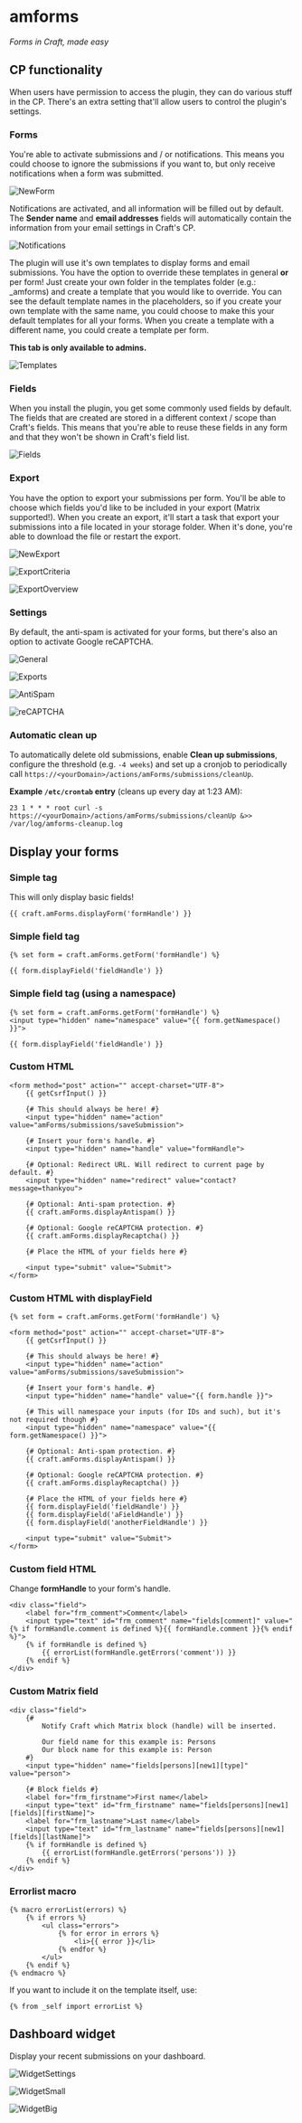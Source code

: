 # amforms

_Forms in Craft, made easy_

## CP functionality

When users have permission to access the plugin, they can do various stuff in the CP. There's an extra setting that'll allow users to control the plugin's settings.

### Forms

You're able to activate submissions and / or notifications. This means you could choose to ignore the submissions if you want to, but only receive notifications when a form was submitted.

![NewForm](https://raw.githubusercontent.com/am-impact/am-impact.github.io/master/img/readme/amforms/newform.png "NewForm")

Notifications are activated, and all information will be filled out by default. The **Sender name** and **email addresses** fields will automatically contain the information from your email settings in Craft's CP.

![Notifications](https://raw.githubusercontent.com/am-impact/am-impact.github.io/master/img/readme/amforms/notifications.png "Notifications")

The plugin will use it's own templates to display forms and email submissions. You have the option to override these templates in general **or** per form! Just create your own folder in the templates folder (e.g.: _amforms) and create a template that you would like to override. You can see the default template names in the placeholders, so if you create your own template with the same name, you could choose to make this your default templates for all your forms. When you create a template with a different name, you could create a template per form.

**This tab is only available to admins.**

![Templates](https://raw.githubusercontent.com/am-impact/am-impact.github.io/master/img/readme/amforms/templates.png "Templates")

### Fields

When you install the plugin, you get some commonly used fields by default. The fields that are created are stored in a different context / scope than Craft's fields. This means that you're able to reuse these fields in any form and that they won't be shown in Craft's field list.

![Fields](https://raw.githubusercontent.com/am-impact/am-impact.github.io/master/img/readme/amforms/fields.png "Fields")

### Export

You have the option to export your submissions per form. You'll be able to choose which fields you'd like to be included in your export (Matrix supported!). When you create an export, it'll start a task that export your submissions into a file located in your storage folder. When it's done, you're able to download the file or restart the export.

![NewExport](https://raw.githubusercontent.com/am-impact/am-impact.github.io/master/img/readme/amforms/newexport.png "NewExport")

![ExportCriteria](https://raw.githubusercontent.com/am-impact/am-impact.github.io/master/img/readme/amforms/exportcriteria.png "ExportCriteria")

![ExportOverview](https://raw.githubusercontent.com/am-impact/am-impact.github.io/master/img/readme/amforms/exportoverview.png "ExportOverview")

### Settings

By default, the anti-spam is activated for your forms, but there's also an option to activate Google reCAPTCHA.

![General](https://raw.githubusercontent.com/am-impact/am-impact.github.io/master/img/readme/amforms/general.png "General")

![Exports](https://raw.githubusercontent.com/am-impact/am-impact.github.io/master/img/readme/amforms/exports.png "Exports")

![AntiSpam](https://raw.githubusercontent.com/am-impact/am-impact.github.io/master/img/readme/amforms/antispam.png "AntiSpam")

![reCAPTCHA](https://raw.githubusercontent.com/am-impact/am-impact.github.io/master/img/readme/amforms/recaptcha.png "reCAPTCHA")

### Automatic clean up

To automatically delete old submissions, enable **Clean up submissions**, configure the threshold (e.g. `-4 weeks`) and set up a cronjob to periodically call `https://<yourDomain>/actions/amForms/submissions/cleanUp`.

**Example `/etc/crontab` entry** (cleans up every day at 1:23 AM):

```
23 1 * * * root curl -s https://<yourDomain>/actions/amForms/submissions/cleanUp &>> /var/log/amforms-cleanup.log
```

## Display your forms

### Simple tag

This will only display basic fields!

```
{{ craft.amForms.displayForm('formHandle') }}
```

### Simple field tag

```
{% set form = craft.amForms.getForm('formHandle') %}

{{ form.displayField('fieldHandle') }}
```

### Simple field tag (using a namespace)

```
{% set form = craft.amForms.getForm('formHandle') %}
<input type="hidden" name="namespace" value="{{ form.getNamespace() }}">

{{ form.displayField('fieldHandle') }}
```

### Custom HTML

```
<form method="post" action="" accept-charset="UTF-8">
    {{ getCsrfInput() }}

    {# This should always be here! #}
    <input type="hidden" name="action" value="amForms/submissions/saveSubmission">

    {# Insert your form's handle. #}
    <input type="hidden" name="handle" value="formHandle">

    {# Optional: Redirect URL. Will redirect to current page by default. #}
    <input type="hidden" name="redirect" value="contact?message=thankyou">

    {# Optional: Anti-spam protection. #}
    {{ craft.amForms.displayAntispam() }}

    {# Optional: Google reCAPTCHA protection. #}
    {{ craft.amForms.displayRecaptcha() }}

    {# Place the HTML of your fields here #}

    <input type="submit" value="Submit">
</form>
```

### Custom HTML with displayField

```
{% set form = craft.amForms.getForm('formHandle') %}

<form method="post" action="" accept-charset="UTF-8">
    {{ getCsrfInput() }}

    {# This should always be here! #}
    <input type="hidden" name="action" value="amForms/submissions/saveSubmission">

    {# Insert your form's handle. #}
    <input type="hidden" name="handle" value="{{ form.handle }}">

    {# This will namespace your inputs (for IDs and such), but it's not required though #}
    <input type="hidden" name="namespace" value="{{ form.getNamespace() }}">

    {# Optional: Anti-spam protection. #}
    {{ craft.amForms.displayAntispam() }}

    {# Optional: Google reCAPTCHA protection. #}
    {{ craft.amForms.displayRecaptcha() }}

    {# Place the HTML of your fields here #}
    {{ form.displayField('fieldHandle') }}
    {{ form.displayField('aFieldHandle') }}
    {{ form.displayField('anotherFieldHandle') }}

    <input type="submit" value="Submit">
</form>
```

### Custom field HTML

Change **formHandle** to your form's handle.

```
<div class="field">
    <label for="frm_comment">Comment</label>
    <input type="text" id="frm_comment" name="fields[comment]" value="{% if formHandle.comment is defined %}{{ formHandle.comment }}{% endif %}">
    {% if formHandle is defined %}
        {{ errorList(formHandle.getErrors('comment')) }}
    {% endif %}
</div>
```

### Custom Matrix field

```
<div class="field">
    {#
        Notify Craft which Matrix block (handle) will be inserted.

        Our field name for this example is: Persons
        Our block name for this example is: Person
    #}
    <input type="hidden" name="fields[persons][new1][type]" value="person">

    {# Block fields #}
    <label for="frm_firstname">First name</label>
    <input type="text" id="frm_firstname" name="fields[persons][new1][fields][firstName]">
    <label for="frm_lastname">Last name</label>
    <input type="text" id="frm_lastname" name="fields[persons][new1][fields][lastName]">
    {% if formHandle is defined %}
        {{ errorList(formHandle.getErrors('persons')) }}
    {% endif %}
</div>
```

### Errorlist macro

```
{% macro errorList(errors) %}
    {% if errors %}
        <ul class="errors">
            {% for error in errors %}
                <li>{{ error }}</li>
            {% endfor %}
        </ul>
    {% endif %}
{% endmacro %}
```

If you want to include it on the template itself, use:
```
{% from _self import errorList %}
```

## Dashboard widget

Display your recent submissions on your dashboard.

![WidgetSettings](https://raw.githubusercontent.com/am-impact/am-impact.github.io/master/img/readme/amforms/widgetsettings.png "WidgetSettings")

![WidgetSmall](https://raw.githubusercontent.com/am-impact/am-impact.github.io/master/img/readme/amforms/widgetsmall.png "WidgetSmall")

![WidgetBig](https://raw.githubusercontent.com/am-impact/am-impact.github.io/master/img/readme/amforms/widgetbig.png "WidgetBig")
